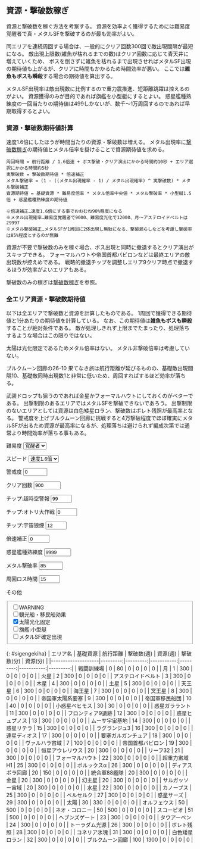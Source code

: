 ## 資源・撃破数稼ぎ

資源と撃破数を稼ぐ方法を考察する。
資源を効率よく獲得するためには難易度覚醒者で真・メタルSFを撃破するのが最も効率がよい。

同エリアを連続周回する場合は、一般的にクリア回数300回で敵出現間隔が最短になる。
敵出現上限数(雑魚が枯れるまでの数)はクリア回数に応じて青天井に増えていくため、
ボスを倒さずに雑魚を枯れるまで出現させればメタルSF出現の期待値も上がるが、クリアに時間もかかるため時間効率が悪い。
ここでは**雑魚もボスも瞬殺**する場合の期待値を算出する。

メタルSF出現率は敵出現数に比例するので重力震推進、短距離跳躍は控えるのがよい。
資源獲得のみが目的であれば旗艦を小型艇にするとよい。
惑星艦種熟練度の一回当たりの期待値は499しかないが、数千～1万周回するのであれば早期取得するとよい。

### 資源・撃破数期待値計算

速度1.6倍にしたほうが時間当たりの資源・撃破数は増える。
メタル出現率に[撃破数稼ぎ](撃破数稼ぎ.md)の期待値とメタル倍率を掛けることで資源期待値を求める。

```
周回時間 = 航行距離 / 1.6倍速 + ボス撃破・クリア演出にかかる時間約10秒 + エリア選択にかかる時間約5秒
実撃破数 = 撃破数期待値 * 倍速補正
メタル撃破率 = (1 - ((メタル出現確率 - 1) / メタル出現確率) ^ 実撃破数) * メタル撃破補正
資源期待値 = 基礎資源 * 難易度倍率 * メタル倍率中央値 * メタル撃破率 * 小型艇1.5倍 + 惑星艦種熟練度の期待値

※倍速補正…速度1.6倍にする事でおおむね90%程度になる
※メタル出現確率…難易度覚醒者で9000、難易度光化で12000、月～アステロイドベルトは29997
※メタル撃破補正…メタルSFが1周回に2体出現し無駄になる、撃破漏らしなどを考慮し撃破率は85%程度とするのが無難
```

資源が不要で撃破数のみを稼ぐ場合、ボス出現と同時に撤退するとクリア演出がスキップできる。
フォーマルハウトや帝国首都バビロンなどは最終エリアの敵出現数が控えめである。
戦略的撤退チップを調整しエリア9クリア時点で撤退するほうが効率がよいエリアもある。

撃破数のみの稼ぎは[撃破数稼ぎ](撃破数稼ぎ.md)を参照。

### 全エリア資源・撃破数期待値

以下は全エリアで撃破数と資源を計算したものである。
1周回で獲得できる期待値と1分あたりの期待値を計算している。
なお、この期待値は**雑魚もボスも瞬殺**することが絶対条件である。
敵が処理しきれず上限までたまったり、処理落ちするような場合はこの限りではない。

太陽は光化限定であるためメタル倍率はない。
メタル非撃破倍率は考慮していない。

ブルクムーン回廊の26-10 果てなき旅は航行距離が延びるものの、基礎敵出現間隔10、基礎敵同時出現数1と非常に低いため、周回すればするほど効率が落ちる。

武装ドロップも狙うのであれば金星かフォーマルハウトにしておくのがベターである。
出撃制限のあるエリアではメタルSFを撃破できないであろう。
出撃制限のないエリアとしては資源は白色矮星ロラン、撃破数はボレト残照が最高率となる。
警戒度を上げブルクムーン回廊に挑戦すると4万撃破程度でほぼ確実にメタルSFが出るため資源が最高率になるが、処理落ちは避けられず編成次第では通常より時間効率が落ちる事もある。

<form action="#" method="get" class="inline-grid grid2-auto-fr" oninput="sigengekiha()">

<label for="enemy-lv">難易度</label>
<select id="enemy-lv" data-auto-cookie required>
	<option value="0">一般兵</option>
	<option value="1">熟練兵</option>
	<option value="2">強化兵</option>
	<option value="3">親衛隊</option>
	<option value="4" selected>覚醒者</option>
	<option value="5">光化</option>
	<option value="6">真破</option>
</select>

<label for="speed">スピード</label>
<select id="speed" data-auto-cookie required>
	<option value="1.0">速度1倍</option>
	<option value="1.2">速度1.2倍</option>
	<option value="1.4">速度1.4倍</option>
	<option value="1.6" selected>速度1.6倍</option>
</select>

<label for="warn">警戒度</label>
<input type="number" id="warn" value="0" min="0" max="999" step="1" data-auto-cookie required>

<label for="clear">クリア回数</label>
<input type="number" id="clear" value="900" min="0" max="9999" step="1" data-auto-cookie required>

<label for="alerm">チップ:超時空警報</label>
<input type="number" id="alerm" value="99" min="0" max="99" step="1" data-auto-cookie required>

<label for="decoy">チップ:オトリ大作戦</label>
<input type="number" id="decoy" value="0" min="0" max="50" step="1" data-auto-cookie required>

<label for="smoke">チップ:宇宙狼煙</label>
<input type="number" id="smoke" value="12" min="0" max="12" step="1" data-auto-cookie required>

<label for="downrevision">倍速補正</label>
<input type="number" id="downrevision" value="0" min="0" max="99" step="1" list="downrevision-data" data-auto-cookie required>
<datalist id="downrevision-data">
	<option value="0">速度1倍</option>
	<option value="10">速度1.6倍(10%減)</option>
</datalist>

<label for="wakusei">惑星艦種熟練度</label>
<input type="number" id="wakusei" value="9999" min="0" max="9999" step="1" data-auto-cookie required>

<label for="metal-gekiha">メタル撃破率</label>
<input type="number" id="metal-gekiha" value="85" min="0" max="100" step="1" list="metal-gekiha-data" data-auto-cookie required>
<datalist id="metal-gekiha-data">
	<option value="85">85%撃破</option>
	<option value="100">100%撃破</option>
</datalist>

<label for="syuukai-time">周回ロス時間</label>
<input type="number" id="syuukai-time" value="15" min="0" max="60" step="1" list="syuukai-time-data" data-auto-cookie required>
<datalist id="syuukai-time-data">
	<option value="0">なし</option>
	<option value="5">エリア選択5秒</option>
	<option value="10">ボス撃破演出10秒</option>
	<option value="15">ボス撃破演出10秒+エリア選択5秒</option>
</datalist>

<label>その他</label>
<fieldset>
	<label><input type="checkbox" id="warning"                 data-auto-cookie>WARNING</label><br>
	<label><input type="checkbox" id="kankou"                  data-auto-cookie>観光船・移民船効果</label><br>
	<label><input type="checkbox" id="fixedsun"        checked data-auto-cookie>太陽光化固定</label><br>
	<label><input type="checkbox" id="kikan-kogatatei"         data-auto-cookie>旗艦:小型艇</label><br>
	<label><input type="checkbox" id="metal-kakutei"           data-auto-cookie>メタルSF確定出現</label><br>
</fieldset>

</form>

{: #sigengekiha}
| エリア名           | 基礎資源 | 航行距離 | 撃破数(週) | 資源(週) | 撃破数(分) | 資源(分) |
|--------------------|---------:|---------:|-----------:|---------:|-----------:|---------:|
| 戦闘訓練場         |        0 |       80 |          0 |        0 |          0 |        0 |
| 月                 |        1 |      300 |          0 |        0 |          0 |        0 |
| 火星               |        2 |      300 |          0 |        0 |          0 |        0 |
| アステロイドベルト |        3 |      300 |          0 |        0 |          0 |        0 |
| 木星               |        4 |      300 |          0 |        0 |          0 |        0 |
| 土星               |        5 |      300 |          0 |        0 |          0 |        0 |
| 天王星             |        6 |      300 |          0 |        0 |          0 |        0 |
| 海王星             |        7 |      300 |          0 |        0 |          0 |        0 |
| 冥王星             |        8 |      300 |          0 |        0 |          0 |        0 |
| 帝国軍太陽系要塞   |        9 |      300 |          0 |        0 |          0 |        0 |
| 帝国軍移民船団     |       10 |       40 |          0 |        0 |          0 |        0 |
| 小惑星ベヒモス     |       30 |       30 |          0 |        0 |          0 |        0 |
| 惑星ガララント     |       11 |      300 |          0 |        0 |          0 |        0 |
| フロンティア9遺跡  |       12 |      300 |          0 |        0 |          0 |        0 |
| 惑星ヒュプノス     |       13 |      300 |          0 |        0 |          0 |        0 |
| ムーサ宇宙基地     |       14 |      300 |          0 |        0 |          0 |        0 |
| 惑星リテラ         |       15 |      300 |          0 |        0 |          0 |        0 |
| ラグランジュ3      |       16 |      300 |          0 |        0 |          0 |        0 |
| 連星ディオス       |       17 |      300 |          0 |        0 |          0 |        0 |
| 要塞ガルガンチュア |       18 |      300 |          0 |        0 |          0 |        0 |
| ヴァルハラ宙域     |        7 |      100 |          0 |        0 |          0 |        0 |
| 帝国首都バビロン   |       19 |      300 |          0 |        0 |          0 |        0 |
| 恒星アウレリウス   |       20 |      300 |          0 |        0 |          0 |        0 |
| リーフ32           |       21 |      300 |          0 |        0 |          0 |        0 |
| フォーマルハウト   |       22 |      300 |          0 |        0 |          0 |        0 |
| 超重力宙域H1       |       25 |      300 |          0 |        0 |          0 |        0 |
| ポルックスα       |       26 |      300 |          0 |        0 |          0 |        0 |
| ディアスポラ回廊   |       20 |      150 |          0 |        0 |          0 |        0 |
| 統合軍88艦隊       |       20 |      300 |          0 |        0 |          0 |        0 |
| 金星               |       20 |      300 |          0 |        0 |          0 |        0 |
| 幻主星             |       20 |      300 |          0 |        0 |          0 |        0 |
| サルガッソー宙域   |       20 |      300 |          0 |        0 |          0 |        0 |
| 水星               |       22 |      300 |          0 |        0 |          0 |        0 |
| カノープス         |       25 |      300 |          0 |        0 |          0 |        0 |
| ベルセルク         |       27 |      300 |          0 |        0 |          0 |        0 |
| 惑星サーズ         |       29 |      300 |          0 |        0 |          0 |        0 |
| 太陽               |       30 |      330 |          0 |        0 |          0 |        0 |
| オルフェウス       |       50 |      500 |          0 |        0 |          0 |        0 |
| ネオ・コロニー     |       50 |      500 |          0 |        0 |          0 |        0 |
| スコーピオ         |       51 |      500 |          0 |        0 |          0 |        0 |
| ヘブンズゲート     |       23 |      300 |          0 |        0 |          0 |        0 |
| タウアーペン       |       24 |      300 |          0 |        0 |          0 |        0 |
| トーラダム光源     |       26 |      300 |          0 |        0 |          0 |        0 |
| ボレト残照         |       28 |      300 |          0 |        0 |          0 |        0 |
| コネリア氷塊       |       31 |      300 |          0 |        0 |          0 |        0 |
| 白色矮星ロラン     |       32 |      300 |          0 |        0 |          0 |        0 |
| ブルクムーン回廊   |      100 |     1300 |          0 |        0 |          0 |        0 |

<script type="module">
import * as StageData from "./assets/stage-data.js";

const is_solar_systems = [
	"月",
	"火星",
	"アステロイドベルト",
	"木星",
	"土星",
	"天王星",
	"海王星",
	"冥王星",
	"帝国軍太陽系要塞",
	"帝国軍移民船団"
];

const is_start_area = [
	"月",
	"火星",
	"アステロイドベルト"
];

const levels = [
	{name: "一般兵", sporn: 1.0, bonus:  1, metal: (1 +    5 +    10) / 2, rare:  750},
	{name: "熟練兵", sporn: 0.9, bonus:  2, metal: (1 +   50 +   100) / 2, rare: 1000},
	{name: "強化兵", sporn: 0.8, bonus:  4, metal:                    933, rare: 1500},
	{name: "親衛隊", sporn: 0.7, bonus:  6, metal: (1 + 1000 +  3000) / 2, rare: 2250},
	{name: "覚醒者", sporn: 0.6, bonus: 10, metal: (1 + 3000 + 10000) / 2, rare: 3000},
	{name: "光化",   sporn: 0.5, bonus: 20, metal:                      1, rare: 4000},
	{name: "真破",   sporn: 0.4, bonus: 25, metal:                      1, rare: 4500}
];

const sigengekiha = () => {
	const sigengekiha = document.getElementById("sigengekiha");
	
	const enemy_lv        = parseInt(document.getElementById("enemy-lv").value);
	const speed           = parseFloat(document.getElementById("speed").value);
	const warn            = parseInt(document.getElementById("warn").value);
	const clear           = parseInt(document.getElementById("clear").value);
	const alerm           = parseInt(document.getElementById("alerm").value);
	const decoy           = parseInt(document.getElementById("decoy").value);
	const smoke           = parseInt(document.getElementById("smoke").value);
	const downrevision    = parseInt(document.getElementById("downrevision").value);
	const wakusei         = parseInt(document.getElementById("wakusei").value);
	const metal_gekiha    = parseInt(document.getElementById("metal-gekiha").value);
	const syuukai_time    = parseInt(document.getElementById("syuukai-time").value);
	const warning         = document.getElementById("warning").checked;
	const kankou          = document.getElementById("kankou").checked;
	const fixedsun        = document.getElementById("fixedsun").checked;
	const kikan_kogatatei = document.getElementById("kikan-kogatatei").checked;
	const metal_kakutei   = document.getElementById("metal-kakutei").checked;
	
	const warnp = warn + (warning ? 200 : 0);
	
	const calc = (name, data, sigen, kyori) => {
		const is_solar = is_solar_systems.includes(name);
		const is_start = is_start_area.includes(name);
		const lvp      = levels[fixedsun && name == "太陽" ? 5 : enemy_lv];
		const rarep    = (is_start ? 9999 : lvp.rare) * 3;
		
		let gekihap = 0;
		let dist    = 0;
		data.forEach(stage => {
			const kankaku = Math.max(0.05,
				(
					(stage.est * lvp.sporn) * (1000 - warnp) / 1000
					+ decoy / 10
					- (kankou ? 0.1 : 0)
				)
				* (1 - smoke / 20)
				* (1 - Math.min(0.3, clear / 1000)));
			const limit   = Math.ceil(stage.emax * (100 + warnp) / 100) + Math.min(30, Math.ceil(clear / 30)) + alerm;
			const sporn   = Math.ceil(stage.esp  * (100 + warnp) / 100);
			
			gekihap += Math.min(limit, stage.dist / kankaku * (sporn + 1) / 2 * (100 - downrevision) / 100);
			dist    += stage.dist;
		});
		const metalp = metal_kakutei || lvp.metal == 1 ? 1.0 : (1 - Math.pow((rarep - 1) / rarep, gekihap)) * metal_gekiha / 100;
		
		return({
			sigenp:  sigen * lvp.bonus * lvp.metal * metalp * (kikan_kogatatei ? 1.5 : 1.0) + Math.max(0, (wakusei - 1) / 10) / 2,
			gekihap: gekihap + data.length,
			time:    dist / speed + syuukai_time
		});
	};
	
	sigengekiha.querySelectorAll("tbody tr").forEach(tr => {
		const name  = tr.children[0].textContent;
		const sigen = parseInt(tr.children[1].textContent);
		const kyori = parseInt(tr.children[2].textContent);
		const data  = StageData.stage_datas[name];
		const v     = calc(name, data, sigen, kyori);
		tr.children[3].textContent = v.gekihap.toLocaleString(undefined, {minimumFractionDigits: 2, maximumFractionDigits: 2});
		tr.children[4].textContent = v.sigenp.toLocaleString(undefined, {minimumFractionDigits: 2, maximumFractionDigits: 2});
		
		tr.children[5].textContent = (v.gekihap / v.time * 60).toLocaleString(undefined, {minimumFractionDigits: 2, maximumFractionDigits: 2});
		tr.children[6].textContent = (v.sigenp  / v.time * 60).toLocaleString(undefined, {minimumFractionDigits: 2, maximumFractionDigits: 2});
	});
	sigengekiha.dispatchEvent(new Event("update"));
};
sigengekiha();

window.sigengekiha = sigengekiha;
</script>
